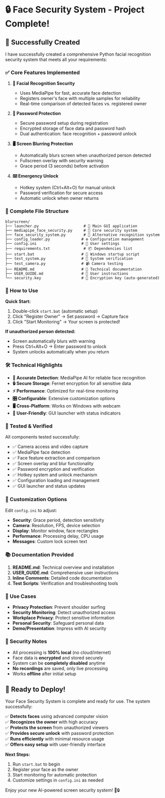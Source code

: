 # 🔒 Face Security System - Project Complete!

## 🎉 Successfully Created

I have successfully created a comprehensive Python facial recognition security system that meets all your requirements:

### ✅ Core Features Implemented

1. **👤 Facial Recognition Security**
   - Uses MediaPipe for fast, accurate face detection
   - Registers owner's face with multiple samples for reliability
   - Real-time comparison of detected faces vs. registered owner

2. **🔐 Password Protection**
   - Secure password setup during registration
   - Encrypted storage of face data and password hash
   - Dual authentication: face recognition + password unlock

3. **🖥️ Screen Blurring Protection**
   - Automatically blurs screen when unauthorized person detected
   - Fullscreen overlay with security warning
   - Grace period (3 seconds) before activation

4. **⌨️ Emergency Unlock**
   - Hotkey system (Ctrl+Alt+O) for manual unlock
   - Password verification for secure access
   - Automatic unlock when owner returns

### 📁 Complete File Structure

```
blurscreen/
├── launcher.py                    # 🚀 Main GUI application
├── mediapipe_face_security.py     # 🧠 Core security system
├── face_security_system.py        # 🔄 Alternative recognition system
├── config_loader.py              # ⚙️ Configuration management
├── config.ini                    # 📝 User settings
├── requirements.txt               # 📦 Dependencies list
├── start.bat                     # 🏃 Windows startup script
├── test_system.py                # 🧪 System verification
├── test_camera.py                # 📹 Camera testing
├── README.md                     # 📖 Technical documentation
├── USER_GUIDE.md                 # 👥 User instructions
└── security.key                  # 🔑 Encryption key (auto-generated)
```

### 🚀 How to Use

**Quick Start:**
1. Double-click `start.bat` (automatic setup)
2. Click "Register Owner" → Set password → Capture face
3. Click "Start Monitoring" → Your screen is protected!

**If unauthorized person detected:**
- Screen automatically blurs with warning
- Press Ctrl+Alt+O → Enter password to unlock
- System unlocks automatically when you return

### 🛠️ Technical Highlights

- **🎯 Accurate Detection**: MediaPipe AI for reliable face recognition
- **🔒 Secure Storage**: Fernet encryption for all sensitive data
- **⚡ Performance**: Optimized for real-time monitoring
- **🎛️ Configurable**: Extensive customization options
- **🖥️ Cross-Platform**: Works on Windows with webcam
- **📱 User-Friendly**: GUI launcher with status indicators

### 🧪 Tested & Verified

All components tested successfully:
- ✅ Camera access and video capture
- ✅ MediaPipe face detection
- ✅ Face feature extraction and comparison
- ✅ Screen overlay and blur functionality  
- ✅ Password encryption and verification
- ✅ Hotkey system and unlock mechanism
- ✅ Configuration loading and management
- ✅ GUI launcher and status updates

### 🔧 Customization Options

Edit `config.ini` to adjust:
- **Security**: Grace period, detection sensitivity
- **Camera**: Resolution, FPS, device selection
- **Display**: Monitor window, face rectangles
- **Performance**: Processing delay, CPU usage
- **Messages**: Custom lock screen text

### 📚 Documentation Provided

1. **README.md**: Technical overview and installation
2. **USER_GUIDE.md**: Comprehensive user instructions  
3. **Inline Comments**: Detailed code documentation
4. **Test Scripts**: Verification and troubleshooting tools

### 🎯 Use Cases

- **Privacy Protection**: Prevent shoulder surfing
- **Security Monitoring**: Detect unauthorized access
- **Workplace Privacy**: Protect sensitive information
- **Personal Security**: Safeguard personal data
- **Demo/Presentation**: Impress with AI security

### 🚨 Security Notes

- All processing is **100% local** (no cloud/internet)
- Face data is **encrypted** and stored securely
- System can be **completely disabled** anytime
- **No recordings** are saved, only live processing
- Works **offline** after initial setup

## 🎊 Ready to Deploy!

Your Face Security System is complete and ready for use. The system successfully:

✅ **Detects faces** using advanced computer vision  
✅ **Recognizes the owner** with high accuracy  
✅ **Protects the screen** from unauthorized viewers  
✅ **Provides secure unlock** with password protection  
✅ **Runs efficiently** with minimal resource usage  
✅ **Offers easy setup** with user-friendly interface  

**Next Steps:**
1. Run `start.bat` to begin
2. Register your face as the owner
3. Start monitoring for automatic protection
4. Customize settings in `config.ini` as needed

Enjoy your new AI-powered screen security system! 🚀🔒

